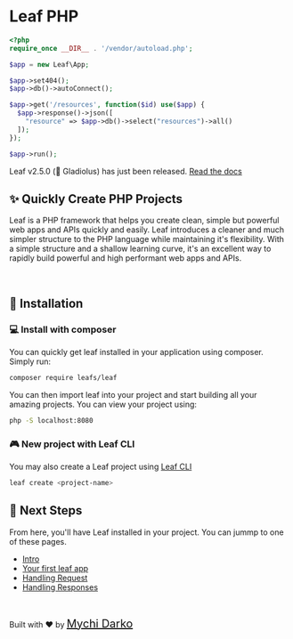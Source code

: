# Leaf PHP

```php
<?php
require_once __DIR__ . '/vendor/autoload.php';

$app = new Leaf\App;

$app->set404();
$app->db()->autoConnect();

$app->get('/resources', function($id) use($app) {
  $app->response()->json([
    "resource" => $app->db()->select("resources")->all()
  ]);
});

$app->run();
```

<p class="alert -info">
  Leaf v2.5.0 (💠 Gladiolus) has just been released.
  <a href="/#/leaf/v/2.5.0/">Read the docs</a>
</p>

## ✨ Quickly Create PHP Projects

Leaf is a PHP framework that helps you create clean, simple but powerful web apps and APIs quickly and easily. Leaf introduces a cleaner and much simpler structure to the PHP language while maintaining it's flexibility. With a simple structure and a shallow learning curve, it's an excellent way to rapidly build powerful and high performant web apps and APIs.

<br>

## 📂 Installation

### 💻 Install with composer

You can quickly get leaf installed in your application using composer. Simply run:

```bash
composer require leafs/leaf
```

You can then import leaf into your project and start building all your amazing projects. You can view your project using:

```bash
php -S localhost:8080
```

### 🎮 New project with Leaf CLI

You may also create a Leaf project using [Leaf CLI](/cli/)

```bash
leaf create <project-name>
```

## 🐾 Next Steps

From here, you'll have Leaf installed in your project. You can jummp to one of these pages.

- [Intro](leaf/v/2.5.0/)
- [Your first leaf app](leaf/v/2.5.0/intro/first)
- [Handling Request](leaf/v/2.5.0/http/request)
- [Handling Responses](leaf/v/2.5.0/http/response)

<br>

Built with ❤ by <a href="https://mychi.netlify.app" style="font-size: 20px; color: #111;" target="_blank">Mychi Darko</a>
